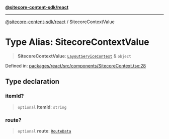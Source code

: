 [**@sitecore-content-sdk/react**](../README.md)

***

[@sitecore-content-sdk/react](../README.md) / SitecoreContextValue

# Type Alias: SitecoreContextValue

> **SitecoreContextValue**: [`LayoutServiceContext`](../interfaces/LayoutServiceContext.md) & `object`

Defined in: [packages/react/src/components/SitecoreContext.tsx:28](https://github.com/Sitecore/content-sdk/blob/49730513e5708f82afd41a071847a7598aa586bb/packages/react/src/components/SitecoreContext.tsx#L28)

## Type declaration

### itemId?

> `optional` **itemId**: `string`

### route?

> `optional` **route**: [`RouteData`](../interfaces/RouteData.md)
